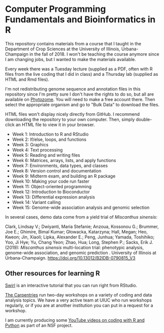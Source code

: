 # Computer Programming Fundamentals and Bioinformatics in R

This repository contains materials from a course that I taught in the
Department of Crop Sciences at the University of Illinois,
Urbana-Champaign in the fall of 2018.  I won't be teaching the course anymore
since I am changing jobs, but I wanted to make the materials available.

Every week there was a Tuesday lecture (supplied as a PDF, often with R files
from the live coding that I did in class) and a Thursday lab (supplied as HTML
and Rmd files).

I'm not redistributing genome sequence and annotation files in this repository
since I'm pretty sure I don't have the rights to do so, but all are available
on [Phytozome](https://phytozome.jgi.doe.gov/pz/portal.html).  You will need
to make a free account there.  Then select the appropriate organism and go to
"Bulk Data" to download the files.

HTML files won't display nicely directly from GitHub.  I recommend downloading
the repository to your own computer.  Then, simply double-click an HTML file
to view it in your browser.

* Week 1: Introduction to R and RStudio
* Week 2: If/else, loops, and functions
* Week 3: Graphics
* Week 4: Text processing
* Week 5: Reading and writing files
* Week 6: Matrices, arrays, lists, and apply functions
* Week 7: Environments, data types, and classes
* Week 8: Version control and documentation
* Week 9: Midterm exam, and building an R package
* Week 10: Making your code run faster
* Week 11: Object-oriented programming
* Week 12: Introduction to Bioconductor
* Week 13: Differential expression analysis
* Week 14: Variant calling
* Week 15: Genome-wide association analysis and genomic selection

In several cases, demo data come from a yield trial of *Miscanthus sinensis*:

Clark, Lindsay V.; Dwiyanti, Maria Stefanie; Anzoua, Kossonou G.;
Brummer, Joe E.; Ghimire, Bimal Kumar; Głowacka, Katarzyna; Hall, Megan;
Heo, Kweon; Jin, Xiaoli; Lipka, Alexander E.; Peng, Junhua; Yamada, Toshihiko;
Yoo, Ji Hye; Yu, Chang Yeon; Zhao, Hua; Long, Stephen P.; Sacks, Erik J. (2019):
*Miscanthus sinensis* multi-location trial: phenotypic analysis, genome-wide
association, and genomic prediction . University of Illinois at Urbana-Champaign.
https://doi.org/10.13012/B2IDB-0790815_V3

## Other resources for learning R

[Swirl](https://swirlstats.com/) is an interactive tutorial that you can run
right from RStudio.

[The Carpentries](https://carpentries.org/) run two-day workshops on a variety
of coding and data analysis topics.  We have a very active team at UIUC who
run workshops regularly, or if you are at another institution you can put in
a request for a workshop.

I am currently producing some
[YouTube videos on coding with R and Python](https://www.youtube.com/channel/UCcyeu245nwXnUDoxvcBPqVg?view_as=subscriber)
as part of an NSF project.
